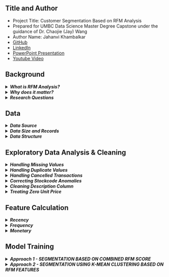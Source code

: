 
## Title and Author
- Project Title: Customer Segmentation Based on RFM Analysis
- Prepared for UMBC Data Science Master Degree Capstone under the guidance of Dr. Chaojie (Jay) Wang
- Author Name: Jahanvi Khambalkar
- [GitHub]()
- [LinkedIn]()
- [PowerPoint Presentation]()
- [Youtube Video](https://www.youtube.com/watch?v=7ImE07uHMe4)

## Background

<details>
<summary><i><b>What is RFM Analysis?</b></i></summary>
  
<br>

The objective of this project is to implement RFM (Recency, Frequency, Monetary) analysis, a data-driven technique used in marketing and customer analytics to segment a customer base based on their transactional behavior.

It involves analyzing three key aspects of customer interactions with a business:
- Recency (R): This measures how recently a customer has made a purchase or engaged with your business. It typically involves calculating the time elapsed since the customer's last transaction.
- Frequency (F): Frequency indicates how often a customer makes purchases or interacts with your business. It is usually calculated as the total number of transactions within a specified time frame.
- Monetary (M): Monetary value represents the total amount of money a customer has spent on your products or services over a given period.

</details>
 
<details>
<summary><i><b>Why does it matter?</b></i></summary>
  
<br>

RFM analysis is a data-driven approach that helps businesses make informed decisions based on actual customer behavior. It minimizes guesswork and intuition, allowing organizations to rely on evidence-based strategies. RFM analysis enables businesses to understand their customers better by categorizing them into distinct segments based on their transactional behavior. This allows for personalized marketing strategies tailored to the specific needs and preferences of each segment. Segment-specific marketing campaigns can be more effective than generic campaigns. RFM analysis helps businesses design and execute campaigns that resonate with each segment, leading to higher response rates and conversion rates. By identifying and understanding the unique characteristics of customer groups, businesses can optimize resource allocation, enhance customer retention efforts, and ultimately improve the overall effectiveness of their marketing initiatives. This technique is also widely used for customer relationship management.

</details>

<details>
<summary><i><b>Research Questions</b></i></summary>
  
<br>

- What are the distinct customer segments based on their transactional behavior? How can we categorize customers into high-value, low-value, loyal, and at-risk segments?
- Are there customer segments with growth potential that have been underutilized?
- What complementary products can be recommended to customers based on their purchase history?
- Which customer segments have the highest retention rates?

</details>

## Data

<details>
<summary><i><b>Data Source</b></i></summary>
  
<br>

The dataset is known as the [Online Retail](https://doi.org/10.24432/C5BW33) from the [UCI Machine Learning Repository](https://archive.ics.uci.edu/). It provides transactional information for a UK-based online retail company that specializes in selling unique all-occasion gifts.
</details>
 
<details>
<summary><i><b>Data Size and Records</b></i></summary>
  
<br>

- **Data size -** 45.58 MB

- **Data shape -** 541909(rows), 8(columns)

- **Time period -** between 01/12/2010 and 09/12/2011

- Each row typically represents a single transaction made by a customer with the online retail company.

</details>

<details>
<summary><i><b>Data Structure</b></i></summary>
  
<br>

| Column Name                | Definition                                                                                                | Data Type |
|--------------------|-------------------------------------------------------------------------------------------------------------------|-----------|
| InvoiceNo          | Code representing each unique transaction. If this code starts with the letter 'C', it indicates a cancellation   | object    |
| StockCode          | Code uniquely assigned to each distinct product                                                                   | object    |
| Description        | Description of each product                                                                                       | object    |
| Quantity           | The number of units of a product in a transaction                                                                 | integer   |
| InvoiceDate        | The date and time of the transaction                                                                              | object    |
| UnitPrice          | The unit price of the product                                                                                     | float     |
| CustomerID         | Identifier uniquely assigned to each customer                                                                     | float     |
| Country            | The country of the customer                                                                                       | object    |

</details>

## Exploratory Data Analysis & Cleaning

<details>
<summary><i><b>Handling Missing Values</b></i></summary>
  
<br>

<p align="center">
  <img src="https://github.com/DATA-606-2023-FALL-MONDAY/Khambalkar_Jahanvi/blob/main/assets/missing_values.png" alt="missing values" width="auto" height="300">
</p>

<div align="justify">

- The Description and Customer ID together had almost 26% missing values. 
</div>

</details>
 
<details>
<summary><i><b>Handling Duplicate Values</b></i></summary>
  
<br>

<p align="center">
  <img src="https://github.com/DATA-606-2023-FALL-MONDAY/Khambalkar_Jahanvi/blob/main/assets/duplicate_invoice_value.png" alt="duplicate values" width="auto" height="300">
</p>

<div align="justify">

- This chart shows the number of duplicate rows for each invoice no.
- Checked for duplicate values based on the Invoice Number and discovered 5225 duplicate data.

</div>

</details>

<details>
<summary><i><b>Handling Cancelled Transactions</b></i></summary>
  
<br>

<p align="center">
  <img src="https://github.com/DATA-606-2023-FALL-MONDAY/Khambalkar_Jahanvi/blob/main/assets/cancelled_transaction.png" alt="canceled transaction" width="auto" height="300">
</p>

<div align="justify">

- The plot shows that there are around 2% of the transactions in the dataset that has been canceled.

</div>

</details>

<details>
<summary><i><b>Correcting Stockcode Anomalies</b></i></summary>
  
<br>

<p align="center">
  <img src="https://github.com/DATA-606-2023-FALL-MONDAY/Khambalkar_Jahanvi/blob/main/assets/stockcode_occurrence.png" alt="stock code occurrence" width="auto" height="300">
</p>

<div align="justify">
- This plot shows the occurrence of each unique stockcode. 
- Most of the stock codes have 5 or 6 alphanumeric characters. 
</div>

<br>

<p align="center">
  <img src="https://github.com/DATA-606-2023-FALL-MONDAY/Khambalkar_Jahanvi/blob/main/assets/stockcode_anomaly.png" alt="stock code anomaly" width="auto" height="300">
</p>

<div align="justify">
- This data shows that there is 8 stock code anomaly and their occurrence.  
- But then there are stock codes like post, bank charges, and Dot which don't mean anything.  
</div>

</details>

<details>
<summary><i><b>Cleaning Description Column</b></i></summary>
  
<br>

<p align="center">
  <img src="https://github.com/DATA-606-2023-FALL-MONDAY/Khambalkar_Jahanvi/blob/main/assets/description_count.png" alt="description occurrence" width="auto" height="300">
</p>

<div align="justify">
- This plot shows the occurrence of each unique description. 
- Apparently, all the descriptions are in upper case, so that might be the standard form for description. 
- However, on checking the descriptions in lowercase, some descriptions didn't seem normal.
</div>

<br>

<p align="center">
  <img src="https://github.com/DATA-606-2023-FALL-MONDAY/Khambalkar_Jahanvi/blob/main/assets/description_anomaly.png" alt="anomaly descriptions" width="auto" height="300">
</p>

<div align="justify">
- This plot shows that the data have lowercase letters in 19 product descriptions. However, 2 of them seem odd - 'Next Day Carriage' and 'High-Resolution Image'  
</div>

</details>

<details>
<summary><i><b>Treating Zero Unit Price</b></i></summary>
  
<br>

There are 33 rows in the data that have 0.0 as the unit price. 
</details>


## Feature Calculation

<details>
<summary><i><b>Recency</b></i></summary>
  
<br>

The Data is grouped by 'CustomerID', and for each customer, the maximum invoice date is calculated. The recency is then computed as the difference in days between the present date and the maximum invoice date for each customer. 

</details>
 
<details>
<summary><i><b>Frequency</b></i></summary>
  
<br>

It is calculated by removing duplicate rows based on the 'InvoiceNo' column, ensuring that each invoice is counted only once for each customer. Then, it groups the Data by 'CustomerID' and counts the number of unique invoices for each customer.

</details>

<details>
<summary><i><b>Monetary</b></i></summary>
  
<br>

Firstly the 'Total_Amount' is counted by multiplying the 'Quantity' and 'UnitPrice' columns. This gives the total monetary value for each line or transaction in the data frame. The DataFrame is then grouped by 'CustomerID', and for each customer, the total monetary value is calculated by summing the 'Total_Amount' column.

</details>

## Model Training

<details>
<summary><i><b>Approach 1 - SEGMENTATION BASED ON COMBINED RFM SCORE</b></i></summary>
  
<br>

**Procedure**

- Quantiles for Recency, Frequency, and Monetary are calculated, dividing the data into four segments (quartiles).
- Then Custom functions r_score and fm_score are defined to assign scores based on where each customer falls within these quartiles. Customers with lower recency values receive higher scores.
-	Individual scores for Recency (R_Score), Frequency (F_Score), and Monetary (M_Score) are calculated for each customer using these custom functions.
-	The final RFM score (RFM_Score) is calculated by summing up each customer's recency, frequency, and monetary scores.

-	After that, the method uses the pd.qcut() function to create quantile-based bins  for the 'RFM_Score' column.
-	The labels' Low-Value,' 'Mid-Value,' and 'High-Value' are assigned to represent different segments based on the RFM score.
-	Customer segments are assigned based on ranges of RFM scores.
-	The segments include 'Champions,' 'Loyal,' 'Potential Loyalists,' 'Small Buyer/Cannot Lose,' 'At Risk,' 'Need Attention,' and 'Lost.'
-	Customers fall into different segments based on their RFM scores, with each segment representing a different level of engagement or risk.

**Visuatizatioon of Result**

<p align="center">
  <img src="https://github.com/DATA-606-2023-FALL-MONDAY/Khambalkar_Jahanvi/blob/main/assets/rfm_value_segment_for_method_1.png" alt="categories-1" width="auto" height="300">
</p>

<div align="justify">
- The above plot shows that method classifies around 1800 customers in the low-value category, and the customers classified as mid-value and high-value categories are nearly the same.
</div>
<br>
<p align="center">
  <img src="https://github.com/DATA-606-2023-FALL-MONDAY/Khambalkar_Jahanvi/blob/main/assets/tree-map_for_customer_segments_method_1.png" alt="treemap-1" width="auto" height="300">
</p>

<div align="justify">
- The above plot shows the customer segments falling under each category.
</div>
<br>
<p align="center">
  <img src="https://github.com/DATA-606-2023-FALL-MONDAY/Khambalkar_Jahanvi/blob/main/assets/value_count_of_customer_segments_method_1.png" alt="valuecount-1" width="auto" height="300">
</p>

<div align="justify">
- The above graph shows that more than 800 customers are small buyers, followed by potential loyalists and champions. Around 500 customers have not made any purchase in a long time, so the business needs to make the last push to ensure customer retention. Business is on the verge of losing around 500 customers and has already lost around 400 customers. 
</div>
</details>
 
<details>
<summary><i><b>Approach 2 - SEGMENTATION USING K-MEAN CLUSTERING BASED ON RFM FEATURES</b></i></summary>
  
<br>

**Procedure**

- Firstly, used a standard scaler to ensure that all features have a similar scale to prevent some features from dominating others.
- Split the unlabeled data into training and test datasets with a ratio of 9:1, respectively.
- Used elbow methods to determine an optimal number of clusters.
<p align="center">
  <img src="https://github.com/DATA-606-2023-FALL-MONDAY/Khambalkar_Jahanvi/blob/main/assets/optimal_cluster_elbow_mwthod.png" alt="elbow method" width="auto" height="300">
</p>
<br>
- The optimal number of clusters is often chosen as the value of k at the elbow point. And fromt eh above graph, it is clear that number of optimal clusters i.e k=3
- K-mean clustering algorithm is used to create a cluster of customers, and the algorithm clustered the data, labeling them 0, 1, and 2. 
- Separate data frame for each cluster is created where the data frame Low value' represents cluster 0, Mid value represents cluster 0, and the high value represents cluster 2.
<p align="center">
  <img src="https://github.com/DATA-606-2023-FALL-MONDAY/Khambalkar_Jahanvi/blob/main/assets//rfm_cluster_for_method_2.png" alt="category-2" width="auto" height="300">
</p>
<br>
- To segment the each cluster further, minimum and maximum threshold for recency, frequency, and monetary based on the data distribution is calculated.
- And then segmented each cluster based on the feature variation within the cluster.

</details>

